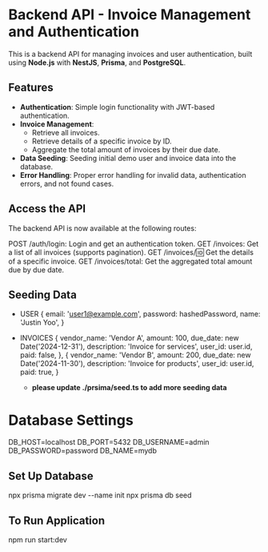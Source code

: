 # Backend API - Invoice Management and Authentication

This is a backend API for managing invoices and user authentication, built using **Node.js** with **NestJS**, **Prisma**, and **PostgreSQL**.

## Features

- **Authentication**: Simple login functionality with JWT-based authentication.
- **Invoice Management**:
  - Retrieve all invoices.
  - Retrieve details of a specific invoice by ID.
  - Aggregate the total amount of invoices by their due date.
- **Data Seeding**: Seeding initial demo user and invoice data into the database.
- **Error Handling**: Proper error handling for invalid data, authentication errors, and not found cases.

##  Access the API
The backend API is now available at the following routes:

POST /auth/login: Login and get an authentication token.
GET /invoices: Get a list of all invoices (supports pagination).
GET /invoices/:id: Get the details of a specific invoice.
GET /invoices/total: Get the aggregated total amount due by due date.

## Seeding Data
- USER {
      email: 'user1@example.com',
      password: hashedPassword,
      name: 'Justin Yoo',
    }
- INVOICES
  {
    vendor_name: 'Vendor A',
    amount: 100,
    due_date: new Date('2024-12-31'),
    description: 'Invoice for services',
    user_id: user.id,
    paid: false,
  },
  {
    vendor_name: 'Vendor B',
    amount: 200,
    due_date: new Date('2024-11-30'),
    description: 'Invoice for products',
    user_id: user.id,
    paid: true,
  }

  - **please update ./prsima/seed.ts to add more seeding data**

# Database Settings
DB_HOST=localhost
DB_PORT=5432
DB_USERNAME=admin
DB_PASSWORD=password
DB_NAME=mydb

## Set Up Database
npx prisma migrate dev --name init
npx prisma db seed

## To Run Application
npm run start:dev
